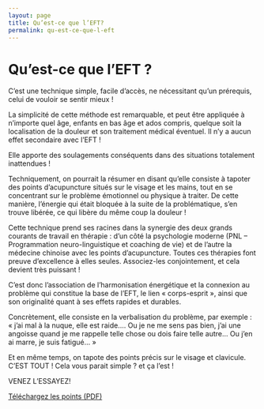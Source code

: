 ```yaml
---
layout: page
title: Qu’est-ce que l’EFT?
permalink: qu-est-ce-que-l-eft
---
```


# Qu’est-ce que l’EFT ?

C’est une technique simple, facile d’accès, ne nécessitant qu’un prérequis, celui de vouloir se sentir mieux !

La simplicité de cette méthode est remarquable, et peut être appliquée à n’importe quel âge, enfants en bas âge et ados compris, quelque soit la localisation de la douleur et son traitement médical éventuel. Il n’y a aucun effet secondaire avec l’EFT !

Elle apporte des soulagements conséquents dans des situations totalement inattendues !

Techniquement, on pourrait la résumer en disant qu’elle consiste à tapoter des points d’acupuncture situés sur le visage et les mains, tout en se concentrant sur le problème émotionnel ou physique à traiter. De cette manière, l’énergie qui était bloquée à la suite de la problématique, s’en trouve libérée, ce qui libère du même coup la douleur !

Cette technique prend ses racines dans la synergie des deux grands courants de travail en thérapie : d’un côté la psychologie moderne (PNL – Programmation neuro-linguistique et coaching de vie) et de l’autre la médecine chinoise avec les points d’acupuncture. Toutes ces thérapies font preuve d’excellence à elles seules. Associez-les conjointement, et cela devient très puissant !

C’est donc l’association de l’harmonisation énergétique et la connexion au problème qui constitue la base de l’EFT, le lien « corps-esprit », ainsi que son originalité quant à ses effets rapides et durables.

Concrètement, elle consiste en la verbalisation du problème, par exemple : « j’ai mal à la nuque, elle est raide.... Ou je ne me sens pas bien, j’ai une angoisse quand je me rappelle  telle chose ou dois faire telle autre... Ou j’en ai marre, je suis fatigué... »

Et en même temps, on tapote des points précis sur le visage et clavicule. C’EST TOUT ! Cela vous parait simple ? et ça l’est !

VENEZ L’ESSAYEZ!

[Téléchargez les points (PDF)](../statiques/points-eft.pdf)

